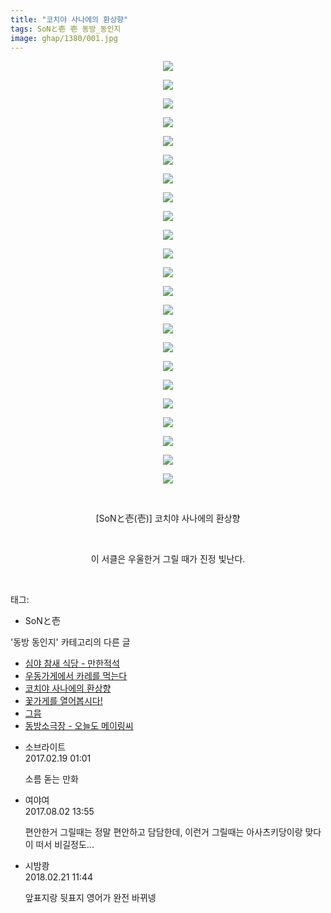 ```yaml
---
title: "코치야 사나에의 환상향"
tags: SoNと壱 壱 동방_동인지
image: ghap/1380/001.jpg
---
```

<div class="article">
<p style="text-align: center; clear: none; float: none;"><img src="{{ site.nasurl }}/ghap/1380/001.jpg"/></p>
<p style="text-align: center; clear: none; float: none;"><img src="{{ site.nasurl }}/ghap/1380/002.jpg"/></p>
<p style="text-align: center; clear: none; float: none;"><img src="{{ site.nasurl }}/ghap/1380/003.jpg"/></p>
<p style="text-align: center; clear: none; float: none;"><img src="{{ site.nasurl }}/ghap/1380/004.jpg"/></p>
<p style="text-align: center; clear: none; float: none;"><img src="{{ site.nasurl }}/ghap/1380/005.jpg"/></p>
<p style="text-align: center; clear: none; float: none;"><img src="{{ site.nasurl }}/ghap/1380/006.jpg"/></p>
<p style="text-align: center; clear: none; float: none;"><img src="{{ site.nasurl }}/ghap/1380/007.jpg"/></p>
<p style="text-align: center; clear: none; float: none;"><img src="{{ site.nasurl }}/ghap/1380/008.jpg"/></p>
<p style="text-align: center; clear: none; float: none;"><img src="{{ site.nasurl }}/ghap/1380/009.jpg"/></p>
<p style="text-align: center; clear: none; float: none;"><img src="{{ site.nasurl }}/ghap/1380/010.jpg"/></p>
<p style="text-align: center; clear: none; float: none;"><img src="{{ site.nasurl }}/ghap/1380/011.jpg"/></p>
<p style="text-align: center; clear: none; float: none;"><img src="{{ site.nasurl }}/ghap/1380/012.jpg"/></p>
<p style="text-align: center; clear: none; float: none;"><img src="{{ site.nasurl }}/ghap/1380/013.jpg"/></p>
<p style="text-align: center; clear: none; float: none;"><img src="{{ site.nasurl }}/ghap/1380/014.jpg"/></p>
<p style="text-align: center; clear: none; float: none;"><img src="{{ site.nasurl }}/ghap/1380/015.jpg"/></p>
<p style="text-align: center; clear: none; float: none;"><img src="{{ site.nasurl }}/ghap/1380/016.jpg"/></p>
<p style="text-align: center; clear: none; float: none;"><img src="{{ site.nasurl }}/ghap/1380/017.jpg"/></p>
<p style="text-align: center; clear: none; float: none;"><img src="{{ site.nasurl }}/ghap/1380/018.jpg"/></p>
<p style="text-align: center; clear: none; float: none;"><img src="{{ site.nasurl }}/ghap/1380/019.jpg"/></p>
<p style="text-align: center; clear: none; float: none;"><img src="{{ site.nasurl }}/ghap/1380/020.jpg"/></p>
<p style="text-align: center; clear: none; float: none;"><img src="{{ site.nasurl }}/ghap/1380/021.jpg"/></p>
<p style="text-align: center; clear: none; float: none;"><img src="{{ site.nasurl }}/ghap/1380/022.jpg"/></p>
<p style="text-align: center; clear: none; float: none;"><img src="{{ site.nasurl }}/ghap/1380/023.jpg"/></p>
<p style="text-align: center; clear: none; float: none;"><br/></p>
<p style="text-align: center; clear: none; float: none;">[SoNと壱(壱)] 코치야 사나에의 환상향</p>
<p style="text-align: center; clear: none; float: none;"><br/></p>
<p style="text-align: center; clear: none; float: none;">이 서클은 우울한거 그릴 때가 진정 빛난다.</p>
<p><br/></p>
</div><div class="tagTrail">
<p>태그: </p>
<ul>
<li>SoNと壱</li>
</ul>
</div><div class="another">
<p>'동방 동인지' 카테고리의 다른 글</p>
<ul>
<li><a href="/2016-08-06-ghap_1383">심야 참새 식당 - 만한적석</a></li>
<li><a href="/2016-08-06-ghap_1382">우동가게에서 카레를 먹는다</a></li>
<li><a href="/2016-08-06-ghap_1380">코치야 사나에의 환상향</a></li>
<li><a href="/2016-08-06-ghap_1379">꽃가게를 열어봅시다!</a></li>
<li><a href="/2016-08-06-ghap_1378">그믐</a></li>
<li><a href="/2016-08-06-ghap_1377">동방소극장 - 오늘도 메이링씨</a></li>
</ul>
</div><div class="cb_module cb_fluid">
<div class="cb_wrt cb_profile">
<div class="comment">
<ul>
<li class="cb_thumb_off" id="comment14918759">
<div class="cb_comment_area">
<div class="cb_info_area">
<div class="cb_section">
<span class="cb_nick_name">소브라이트</span>
</div>
<div class="cb_section">
<span class="cb_date">2017.02.19 01:01 </span>
</div>
</div>
<div class="cb_dsc_comment">
<p class="cb_dsc">
											소름 돋는 만화
										</p>
</div>
</div></li>
<li class="cb_thumb_off" id="comment15050162">
<div class="cb_comment_area">
<div class="cb_info_area">
<div class="cb_section">
<span class="cb_nick_name">여야여</span>
</div>
<div class="cb_section">
<span class="cb_date">2017.08.02 13:55 </span>
</div>
</div>
<div class="cb_dsc_comment">
<p class="cb_dsc">
											편안한거 그릴때는 정말 편안하고 담담한데, 이런거 그릴때는 아사츠키당이랑 맞다이 떠서 비길정도...
										</p>
</div>
</div></li>
<li class="cb_thumb_off" id="comment15203645">
<div class="cb_comment_area">
<div class="cb_info_area">
<div class="cb_section">
<span class="cb_nick_name">시밤쾅</span>
</div>
<div class="cb_section">
<span class="cb_date">2018.02.21 11:44 </span>
</div>
</div>
<div class="cb_dsc_comment">
<p class="cb_dsc">
											앞표지랑 뒷표지 영어가 완전 바뀌넹
										</p>
</div>
</div></li>
</ul>
</div>
</div><!-- commentList close -->
</div>
<br/>
<p id="refer"></p>
<br/>
